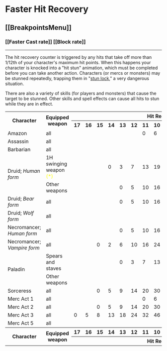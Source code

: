 # Faster Hit Recovery
## [[BreakpointsMenu]]
### [[Faster Cast rate]] [[Block rate]]

---

The hit recovery counter is triggered by any hits that take off more than 1/12th of your character's maximum hit points. When this happens your character is knocked into a "hit stun" animation, which must be completed before you can take another action. Characters (or mercs or monsters) may be stunned repeatedly, trapping them in "[stun lock](https://diablo2.diablowiki.net/index.php?title=Stun_lock&action=edit&redlink=1 "Stun lock (page does not exist)")," a very dangerous situation.

There are also a variety of skills (for players and monsters) that cause the target to be stunned. Other skills and spell effects can cause all hits to stun while they are in effect.
<table width="100%">
<tbody><tr>
<th rowspan="2">Character
</th>
<th rowspan="2">Equipped weapon
</th>
<th colspan="16">Hit Recovery Frames
</th></tr>
<tr>
<th> 17 </th>
<th> 16 </th>
<th> 15 </th>
<th> 14 </th>
<th> 13 </th>
<th> 12 </th>
<th> 11 </th>
<th> 10 </th>
<th> 9 </th>
<th> 8 </th>
<th> 7 </th>
<th> 6 </th>
<th> 5 </th>
<th> 4 </th>
<th> 3 </th>
<th> 2
</th></tr>
<tr>
<td>Amazon
</td>
<td> all </td>
<td>&nbsp;</td>
<td>&nbsp;</td>
<td>&nbsp;</td>
<td>&nbsp;</td>
<td>&nbsp;</td>
<td>&nbsp;</td>
<td> 0 </td>
<td> 6 </td>
<td> 13 </td>
<td> 20 </td>
<td> 32 </td>
<td> 52 </td>
<td> 86 </td>
<td> 174 </td>
<td> 600 </td>
<td> &nbsp;
</td></tr>
<tr>
<td>Assassin
</td>
<td> all </td>
<td>&nbsp;</td>
<td>&nbsp;</td>
<td>&nbsp;</td>
<td>&nbsp;</td>
<td>&nbsp;</td>
<td>&nbsp;</td>
<td>&nbsp;</td>
<td>&nbsp;</td>
<td> 0 </td>
<td> 7 </td>
<td> 15 </td>
<td> 27</td>
<td> 48 </td>
<td> 86 </td>
<td> 200 </td>
<td> &nbsp;
</td></tr>
<tr>
<td>Barbarian
</td>
<td> all </td>
<td>&nbsp;</td>
<td>&nbsp;</td>
<td>&nbsp;</td>
<td>&nbsp;</td>
<td>&nbsp;</td>
<td>&nbsp;</td>
<td>&nbsp;</td>
<td>&nbsp;</td>
<td> 0 </td>
<td> 7 </td>
<td> 15 </td>
<td> 27</td>
<td> 48 </td>
<td> 86 </td>
<td> 200 </td>
<td> &nbsp;
</td></tr>
<tr>
<td rowspan="2">Druid; <i>Human form</i>
</td>
<td> 1H swinging weapon<span style="color:yellow"> (*) </span> </td>
<td>&nbsp;</td>
<td>&nbsp;</td>
<td>&nbsp;</td>
<td> 0 </td>
<td> 3 </td>
<td> 7 </td>
<td> 13 </td>
<td> 19 </td>
<td> 29 </td>
<td> 42 </td>
<td> 63 </td>
<td> 99 </td>
<td> 174 </td>
<td> 456 </td>
<td> &nbsp; </td>
<td> &nbsp;
</td></tr>
<tr>
<td> Other weapons </td>
<td> &nbsp; </td>
<td> &nbsp; </td>
<td> &nbsp; </td>
<td> &nbsp; </td>
<td> 0 </td>
<td> 5 </td>
<td> 10 </td>
<td> 16 </td>
<td> 26 </td>
<td> 39 </td>
<td> 56 </td>
<td> 86 </td>
<td> 152 </td>
<td> 377 </td>
<td> &nbsp; </td>
<td> &nbsp;
</td></tr>
<tr>
<td>Druid; <i>Bear form</i>
</td>
<td> all </td>
<td>&nbsp;</td>
<td>&nbsp;</td>
<td>&nbsp;</td>
<td>&nbsp;</td>
<td>0</td>
<td>5</td>
<td>10</td>
<td>16</td>
<td>24</td>
<td>37</td>
<td>54</td>
<td>86</td>
<td>152</td>
<td>360</td>
<td>&nbsp;</td>
<td>&nbsp;
</td></tr>
<tr>
<td>Druid; <i>Wolf form</i>
</td>
<td> all </td>
<td>&nbsp;</td>
<td>&nbsp;</td>
<td>&nbsp;</td>
<td>&nbsp;</td>
<td>&nbsp;</td>
<td>&nbsp;</td>
<td>&nbsp;</td>
<td>&nbsp;</td>
<td>&nbsp;</td>
<td>&nbsp;</td>
<td>0</td>
<td>9</td>
<td>20</td>
<td>42</td>
<td>86</td>
<td>280
</td></tr>
<tr>
<td>Necromancer; <i>Human form</i>
</td>
<td> all </td>
<td>&nbsp;</td>
<td>&nbsp;</td>
<td>&nbsp;</td>
<td>&nbsp;</td>
<td>0</td>
<td>5</td>
<td>10</td>
<td>16</td>
<td>26</td>
<td>39</td>
<td>56</td>
<td>86</td>
<td>152</td>
<td>377</td>
<td>&nbsp;</td>
<td>&nbsp;
</td></tr>
<tr>
<td>Necromancer; <i>Vampire form</i>
</td>
<td> all </td>
<td>&nbsp;</td>
<td>&nbsp;</td>
<td>0</td>
<td>2</td>
<td>6</td>
<td>10</td>
<td>16</td>
<td>24</td>
<td>34</td>
<td>48</td>
<td>72</td>
<td>117</td>
<td>?</td>
<td>?</td>
<td>?</td>
<td>?
</td></tr>
<tr>
<td rowspan="2">Paladin
</td>
<td> Spears and staves </td>
<td>&nbsp;</td>
<td>&nbsp;</td>
<td>&nbsp;</td>
<td>&nbsp;</td>
<td>0</td>
<td>3</td>
<td>7</td>
<td>13</td>
<td>20</td>
<td>32</td>
<td>48</td>
<td>75</td>
<td>129</td>
<td>280</td>
<td>&nbsp;</td>
<td>&nbsp;
</td></tr>
<tr>
<td> Other weapons </td>
<td>&nbsp;</td>
<td>&nbsp;</td>
<td>&nbsp;</td>
<td>&nbsp;</td>
<td>&nbsp;</td>
<td>&nbsp;</td>
<td>&nbsp;</td>
<td>&nbsp;</td>
<td>0</td>
<td>7</td>
<td>15</td>
<td>27</td>
<td>48</td>
<td>86</td>
<td>200</td>
<td>&nbsp;
</td></tr>
<tr>
<td>Sorceress
</td>
<td> all </td>
<td>&nbsp;</td>
<td>&nbsp;</td>
<td>0</td>
<td>5</td>
<td>9</td>
<td>14</td>
<td>20</td>
<td>30</td>
<td>42</td>
<td>60</td>
<td>86</td>
<td>142</td>
<td>280</td>
<td>&nbsp;</td>
<td>&nbsp;</td>
<td>&nbsp;
</td></tr>
<tr>
<td> Merc Act 1
</td>
<td> all </td>
<td>&nbsp;</td>
<td>&nbsp;</td>
<td>&nbsp;</td>
<td>&nbsp;</td>
<td>&nbsp;</td>
<td>&nbsp;</td>
<td>0</td>
<td>6</td>
<td>13</td>
<td>20</td>
<td>32</td>
<td>52</td>
<td>86</td>
<td>174</td>
<td>600</td>
<td>&nbsp;
</td></tr>
<tr>
<td> Merc Act 2
</td>
<td> all </td>
<td>&nbsp;</td>
<td>&nbsp;</td>
<td>0</td>
<td>5</td>
<td>9</td>
<td>14</td>
<td>20</td>
<td>30</td>
<td>42</td>
<td>60</td>
<td>86</td>
<td>142</td>
<td>280</td>
<td>&nbsp;</td>
<td>&nbsp;</td>
<td>&nbsp;
</td></tr>
<tr>
<td> Merc Act 3
</td>
<td> all </td>
<td>0</td>
<td>5</td>
<td>8</td>
<td>13</td>
<td>18</td>
<td>24</td>
<td>32</td>
<td>46</td>
<td>63</td>
<td>86</td>
<td>133</td>
<td>232</td>
<td>600</td>
<td>&nbsp;</td>
<td>&nbsp;</td>
<td>&nbsp;
</td></tr>
<tr>
<td> Merc Act 5
</td>
<td> all </td>
<td>&nbsp;</td>
<td>&nbsp;</td>
<td>&nbsp;</td>
<td>&nbsp;</td>
<td>&nbsp;</td>
<td>&nbsp;</td>
<td>&nbsp;</td>
<td>&nbsp;</td>
<td>0</td>
<td>7</td>
<td>15</td>
<td>27</td>
<td>48</td>
<td>86</td>
<td>200</td>
<td>&nbsp;
</td></tr>
<tr>
<th rowspan="2">Character
</th>
<th rowspan="2">Equipped weapon
</th>
<th> 17 </th>
<th> 16 </th>
<th> 15 </th>
<th> 14 </th>
<th> 13 </th>
<th> 12 </th>
<th> 11 </th>
<th> 10 </th>
<th> 9 </th>
<th> 8 </th>
<th> 7 </th>
<th> 6 </th>
<th> 5 </th>
<th> 4 </th>
<th> 3 </th>
<th> 2
</th></tr>
<tr>
<th colspan="16">Hit Recovery Frames
</th></tr>
</tbody></table>